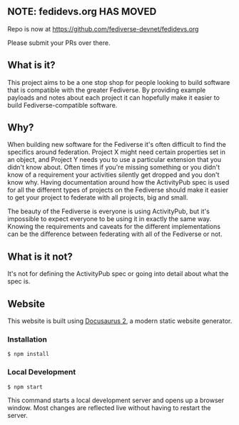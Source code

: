 ## NOTE: fedidevs.org HAS MOVED

Repo is now at https://github.com/fediverse-devnet/fedidevs.org

Please submit your PRs over there.

## What is it?

This project aims to be a one stop shop for people looking to build software that is compatible with the greater Fediverse. By providing example payloads and notes about each project it can hopefully make it easier to build Fediverse-compatible software.

## Why?

When building new software for the Fediverse it's often difficult to find the specifics around federation. Project X might need certain properties set in an object, and Project Y needs you to use a particular extension that you didn't know about. Often times if you're missing something or you didn't know of a requirement your activities silently get dropped and you don't know why. Having documentation around how the ActivityPub spec is used for all the different types of projects on the Fediverse should make it easier to get your project to federate with all projects, big and small.

The beauty of the Fediverse is everyone is using ActivityPub, but it's impossible to expect everyone to be using it in exactly the same way. Knowing the requirements and caveats for the different implementations can be the difference between federating with all of the Fediverse or not.

## What is it not?

It's not for defining the ActivityPub spec or going into detail about what the spec is.

## Website

This website is built using [Docusaurus 2](https://docusaurus.io/), a modern static website generator.

### Installation

```
$ npm install
```

### Local Development

```
$ npm start
```

This command starts a local development server and opens up a browser window. Most changes are reflected live without having to restart the server.
